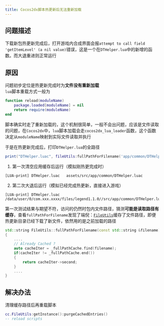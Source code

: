 ```yaml
---
title: Cocos2dx脚本热更新后无法重新加载
---
```


## 问题描述
下载新包热更新完成后，打开游戏内合成界面会报`attempt to call field 'getItemLevel' (a nil value)`错误，这是一个在`DTHelper.lua`中的新增的函数。而大退重进则正常运行
## 原因
问题初步定位是热更新完成时为**文件没有重新加载**  
`lua`脚本重载方式一般为
```lua
function reload(moduleName)
    package.loaded[moduleName] = nil
    return require(moduleName)
end
```
脚本确实时走了重新加载的，这个机制很简单，一般不会出问题，应该是文件读取的问题，在`Cocos2dx`中，`lua`脚本加载会走`cocos2dx_lua_loader`函数，这个函数决定从`moduleName`映射到实际文件读取并执行

于是在热更新完成后，打印`DTHelper.lua`的全路径
```lua
print("DTHelper.luac", fileUtils:fullPathForFilename('app/common/DTHelper.luac'))
```
1. 第一次清空应用缓存后运行（模拟刚热更完成时）
```
[LUA-print] DTHelper.luac	assets/src/app/common/DTHelper.luac
```
2. 第二次大退后运行（模拟已经完成热更新，直接进入游戏）
```
[LUA-print] DTHelper.luac	/data/user/0/com.xxx.xxxx/files/legend1.1.0//src/app/common/DTHelper.luac
```
第一次测试结果与期望不符，访问的仍然时包内文件路径，猜测**可能是读取路径有缓存**，查看`fullPathForFilename`发现了端倪：[`FileUtils`](https://github.com/cocos2d/cocos2d-x/blob/95e5d868ce5958c0dadfc485bdda52f1bc404fe0/cocos/platform/CCFileUtils.cpp)缓存了文件路径，即便热更新目录已经下载了新文件，依然用的是之前加载的路径
```c++
std::string FileUtils::fullPathForFilename(const std::string &filename) const
{
    ....
    // Already Cached ?
    auto cacheIter = _fullPathCache.find(filename);
    if(cacheIter != _fullPathCache.end())
    {
        return cacheIter->second;
    }
    ....
}
```

## 解决办法
清理缓存路径后再重载脚本
```lua
cc.FileUtils:getInstance():purgeCachedEntries()
-- reload scripts
```